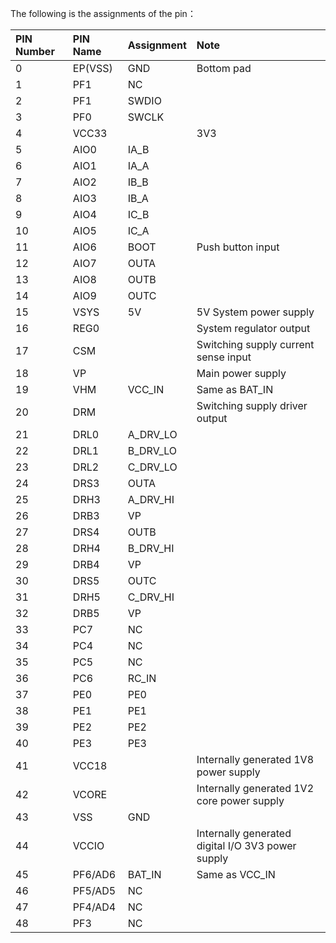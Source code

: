 The following is the assignments of the pin：

PIN Number |PIN Name | Assignment |Note
:- |:- |:- |:-
0|EP(VSS)|GND|Bottom pad
1 | PF1 | NC |
2|PF1|SWDIO|
3|PF0|SWCLK|
4|VCC33||3V3
5|AIO0|IA_B|
6|AIO1|IA_A|
7|AIO2|IB_B|
8|AIO3|IB_A|
9|AIO4|IC_B|
10|AIO5|IC_A|
11|AIO6|BOOT|Push button input
12|AIO7|OUTA|
13|AIO8|OUTB|
14|AIO9|OUTC|
15|VSYS|5V|5V System power supply
16|REG0||System regulator output
17|CSM||Switching supply current sense input
18|VP||Main power supply
19|VHM|VCC_IN|Same as BAT_IN
20|DRM||Switching supply driver output
21|DRL0|A_DRV_LO|
22|DRL1|B_DRV_LO|
23|DRL2|C_DRV_LO|
24|DRS3|OUTA|
25|DRH3|A_DRV_HI|
26|DRB3|VP|
27|DRS4|OUTB|
28|DRH4|B_DRV_HI|
29|DRB4|VP|
30|DRS5|OUTC|
31|DRH5|C_DRV_HI|
32|DRB5|VP|
33|PC7|NC|
34|PC4|NC|
35|PC5|NC|
36|PC6|RC_IN|
37|PE0|PE0|
38|PE1|PE1|
39|PE2|PE2|
40|PE3|PE3|
41|VCC18||Internally generated 1V8 power supply
42|VCORE||Internally generated 1V2 core power supply
43|VSS|GND|
44|VCCIO||Internally generated digital I/O 3V3 power supply
45|PF6/AD6|BAT_IN|Same as VCC_IN
46|PF5/AD5|NC|
47|PF4/AD4|NC|
48|PF3|NC|
